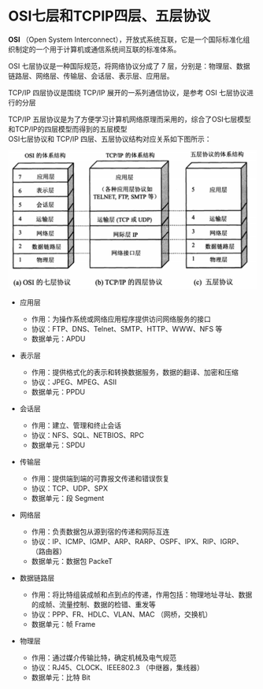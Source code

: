 # OSI七层和TCPIP四层、五层协议

**OSI** （Open System Interconnect），开放式系统互联，它是一个国际标准化组织制定的一个用于计算机或通信系统间互联的标准体系。

OSI 七层协议是一种国际规范，将网络协议分成了 7 层，分别是：物理层、数据链路层、网络层、传输层、会话层、表示层、应用层。

TCP/IP 四层协议是围绕 TCP/IP 展开的一系列通信协议，是参考 OSI 七层协议进行的分层

TCP/IP 五层协议是为了方便学习计算机网络原理而采用的，综合了OSI七层模型和TCP/IP的四层模型而得到的五层模型  
OSI七层协议和 TCP/IP 四层、五层协议结构对应关系如下图所示：

![dev-network-protocol-1](assets/dev-network-protocol-1-20241220155442-gr35jwu.png)​

- 应用层

  - 作用：为操作系统或网络应用程序提供访问网络服务的接口
  - 协议：FTP、DNS、Telnet、SMTP、HTTP、WWW、NFS 等
  - 数据单元：APDU
- 表示层

  - 作用：提供格式化的表示和转换数据服务，数据的翻译、加密和压缩
  - 协议：JPEG、MPEG、ASII
  - 数据单元：PPDU
- 会话层

  - 作用：建立、管理和终止会话
  - 协议：NFS、SQL、NETBIOS、RPC
  - 数据单元：SPDU
- 传输层

  - 作用：提供端到端的可靠报文传递和错误恢复
  - 协议：TCP、UDP、SPX
  - 数据单元：段 Segment
- 网络层

  - 作用：负责数据包从源到宿的传递和网际互连
  - 协议：IP、ICMP、IGMP、ARP、RARP、OSPF、IPX、RIP、IGRP、 （路由器）
  - 数据单元：数据包 PackeT
- 数据链路层

  - 作用：将比特组装成帧和点到点的传递，作用包括：物理地址寻址、数据的成帧、流量控制、数据的检错、重发等
  - 协议：PPP、FR、HDLC、VLAN、MAC （网桥，交换机）
  - 数据单元：帧 Frame
- 物理层

  - 作用：通过媒介传输比特，确定机械及电气规范
  - 协议：RJ45、CLOCK、IEEE802.3 （中继器，集线器）
  - 数据单元：比特 Bit

‍
